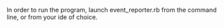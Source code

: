 In order to run the program, launch event_reporter.rb from the command line, or from your ide of choice.

